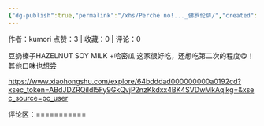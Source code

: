 ```yaml
---
{"dg-publish":true,"permalink":"/xhs/Perché no!..._佛罗伦萨/","created":"2025-03-17T22:01:38.849+08:00","updated":"2025-03-17T22:01:38.850+08:00"}
---
```


作者：kumori
点赞：3   |   收藏：0   |   评论：0

豆奶榛子HAZELNUT SOY MILK +哈密瓜
这家很好吃，还想吃第二次的程度😋！其他口味也想尝

https://www.xiaohongshu.com/explore/64bdddad000000000a0192cd?xsec_token=ABdJDZRQiIdl5Fy9GkQvjP2nzKkdxx4BK4SVDwMkAqikg=&xsec_source=pc_user

评论区：===========

